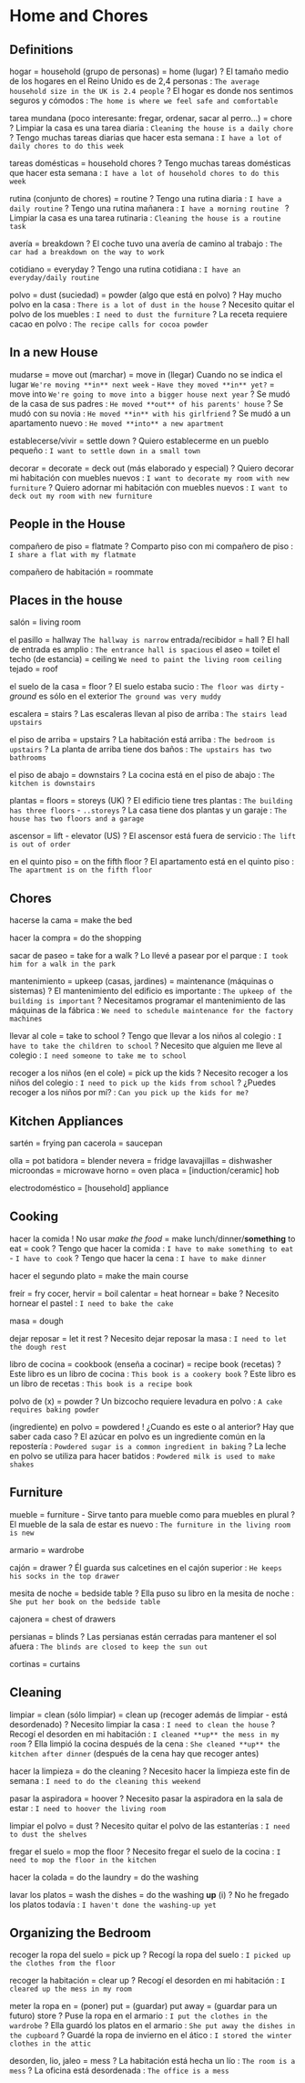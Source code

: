 # Home and Chores

## Definitions

hogar
    = household (grupo de personas)
    = home (lugar)
    ? El tamaño medio de los hogares en el Reino Unido es de 2,4 personas : `The average household size in the UK is 2.4 people`
    ? El hogar es donde nos sentimos seguros y cómodos : `The home is where we feel safe and comfortable`

tarea mundana (poco interesante: fregar, ordenar, sacar al perro...)
    = chore
    ? Limpiar la casa es una tarea diaria : `Cleaning the house is a daily chore`
    ? Tengo muchas tareas diarias que hacer esta semana : `I have a lot of daily chores to do this week`

tareas domésticas
    = household chores
    ? Tengo muchas tareas domésticas que hacer esta semana : `I have a lot of household chores to do this week`

rutina (conjunto de chores) = routine
    ? Tengo una rutina diaria : `I have a daily routine`
    ? Tengo una rutina mañanera : `I have a morning routine `
    ? Limpiar la casa es una tarea rutinaria : `Cleaning the house is a routine task`

avería = breakdown
    ? El coche tuvo una avería de camino al trabajo : `The car had a breakdown on the way to work`

cotidiano = everyday
    ? Tengo una rutina cotidiana : `I have an everyday/daily routine`

polvo
    = dust (suciedad)
    = powder (algo que está en polvo)
    ? Hay mucho polvo en la casa : `There is a lot of dust in the house`
    ? Necesito quitar el polvo de los muebles : `I need to dust the furniture`
    ? La receta requiere cacao en polvo : `The recipe calls for cocoa powder`


## In a new House

mudarse
    = move out (marchar)
    = move in (llegar) Cuando no se indica el lugar `We're moving **in** next week` - `Have they moved **in** yet?`
    = move into <place> `We're going to move into a bigger house next year`
    ? Se mudó de la casa de sus padres : `He moved **out** of his parents' house`
    ? Se mudó con su novia : `He moved **in** with his girlfriend`
    ? Se mudó a un apartamento nuevo : `He moved **into** a new apartment`

establecerse/vivir = settle down
    ? Quiero establecerme en un pueblo pequeño : `I want to settle down in a small town`

decorar
    = decorate
    = deck out (más elaborado y especial)
    ? Quiero decorar mi habitación con muebles nuevos : `I want to decorate my room with new furniture`
    ? Quiero adornar mi habitación con muebles nuevos : `I want to deck out my room with new furniture`

## People in the House

compañero de piso = flatmate
    ? Comparto piso con mi compañero de piso : `I share a flat with my flatmate`

compañero de habitación = roommate

## Places in the house

salón = living room

el pasillo = hallway `The hallway is narrow`
entrada/recibidor = hall
    ? El hall de entrada es amplio : `The entrance hall is spacious`
el aseo = toilet
el techo (de estancia) = ceiling `We need to paint the living room ceiling`
tejado = roof


el suelo de la casa
    = floor
    ? El suelo estaba sucio : `The floor was dirty`
       - _ground_ es sólo en el exterior `The ground was very muddy`

escalera = stairs
    ? Las escaleras llevan al piso de arriba : `The stairs lead upstairs`

el piso de arriba = upstairs
    ? La habitación está arriba : `The bedroom is upstairs`
    ? La planta de arriba tiene dos baños : `The upstairs has two bathrooms`

el piso de abajo = downstairs
    ? La cocina está en el piso de abajo : `The kitchen is downstairs`

plantas
    = floors
    = storeys (UK)
    ? El edificio tiene tres plantas : `The building has three floors` - `..storeys`
    ? La casa tiene dos plantas y un garaje : `The house has two floors and a garage`

ascensor = lift
    - elevator (US)
    ? El ascensor está fuera de servicio : `The lift is out of order`

en el quinto piso = on the fifth floor
    ? El apartamento está en el quinto piso : `The apartment is on the fifth floor`


## Chores

hacerse la cama = make the bed

hacer la compra = do the shopping

sacar de paseo = take <sbody> for a walk
    ? Lo llevé a pasear por el parque : `I took him for a walk in the park`

mantenimiento
    = upkeep (casas, jardines)
    = maintenance (máquinas o sistemas)
    ? El mantenimiento del edificio es importante : `The upkeep of the building is important`
    ? Necesitamos programar el mantenimiento de las máquinas de la fábrica : `We need to schedule maintenance for the factory machines`

llevar al cole = take to school
    ? Tengo que llevar a los niños al colegio : `I have to take the children to school`
    ? Necesito que alguien me lleve al colegio : `I need someone to take me to school`

recoger a los niños (en el cole) = pick up the kids
    ? Necesito recoger a los niños del colegio : `I need to pick up the kids from school`
    ? ¿Puedes recoger a los niños por mí? : `Can you pick up the kids for me?`

## Kitchen Appliances


sartén = frying pan
cacerola = saucepan

olla = pot
batidora = blender
nevera = fridge
lavavajillas = dishwasher
microondas = microwave
horno = oven
placa = [induction/ceramic] hob

electrodoméstico = [household] appliance

## Cooking

hacer la comida
    ! No usar _make the food_
    = make lunch/dinner/**something** to eat
    = cook
    ? Tengo que hacer la comida : `I have to make something to eat` - `I have to cook`
    ? Tengo que hacer la cena : `I have to make dinner`

hacer el segundo plato = make the main course

freír = fry
cocer, hervir = boil
calentar = heat
hornear = bake
    ? Necesito hornear el pastel : `I need to bake the cake`

masa = dough

dejar reposar = let it rest
    ? Necesito dejar reposar la masa : `I need to let the dough rest`

libro de cocina
    = cookbook (enseña a cocinar)
    = recipe book (recetas)
    ? Este libro es un libro de cocina : `This book is a cookery book`
    ? Este libro es un libro de recetas : `This book is a recipe book`

polvo de (x)
    = <x> powder
    ? Un bizcocho requiere levadura en polvo : `A cake requires baking powder`

(ingrediente) en polvo = powdered
    ! ¿Cuando es este o al anterior? Hay que saber cada caso
    ? El azúcar en polvo es un ingrediente común en la repostería : `Powdered sugar is a common ingredient in baking`
    ? La leche en polvo se utiliza para hacer batidos : `Powdered milk is used to make shakes`


## Furniture

mueble = furniture
    - Sirve tanto para mueble como para muebles en plural
    ? El mueble de la sala de estar es nuevo : `The furniture in the living room is new`

armario = wardrobe

cajón = drawer
    ? Él guarda sus calcetines en el cajón superior : `He keeps his socks in the top drawer`

mesita de noche = bedside table
    ? Ella puso su libro en la mesita de noche : `She put her book on the bedside table`

cajonera = chest of drawers

persianas = blinds
    ? Las persianas están cerradas para mantener el sol afuera : `The blinds are closed to keep the sun out`

cortinas = curtains

## Cleaning


limpiar
    = clean (sólo limpiar)
    = clean up (recoger además de limpiar - está desordenado)
    ? Necesito limpiar la casa : `I need to clean the house`
    ? Recogí el desorden en mi habitación : `I cleaned **up** the mess in my room`
    ? Ella limpió la cocina después de la cena : `She cleaned **up** the kitchen after dinner` (después de la cena hay que recoger antes)

hacer la limpieza = do the cleaning
    ? Necesito hacer la limpieza este fin de semana : `I need to do the cleaning this weekend`


pasar la aspiradora = hoover
    ? Necesito pasar la aspiradora en la sala de estar : `I need to hoover the living room`

limpiar el polvo = dust
    ? Necesito quitar el polvo de las estanterías : `I need to dust the shelves`

fregar el suelo = mop the floor
    ? Necesito fregar el suelo de la cocina : `I need to mop the floor in the kitchen`

hacer la colada
    = do the laundry
    = do the washing

lavar los platos
    = wash the dishes
    = do the washing **up** (i)
    ? No he fregado los platos todavía : `I haven't done the washing-up yet`


## Organizing the Bedroom

recoger la ropa del suelo = pick up
    ? Recogí la ropa del suelo : `I picked up the clothes from the floor`

recoger la habitación = clear up
    ? Recogí el desorden en mi habitación : `I cleared up the mess in my room`

meter la ropa en
    = (poner) put
    = (guardar) put away
    = (guardar para un futuro) store
    ? Puse la ropa en el armario : `I put the clothes in the wardrobe`
    ? Ella guardó los platos en el armario : `She put away the dishes in the cupboard`
    ? Guardé la ropa de invierno en el ático : `I stored the winter clothes in the attic`

desorden, lio, jaleo = mess
    ? La habitación está hecha un lío : `The room is a mess`
    ? La oficina está desordenada : `The office is a mess`
